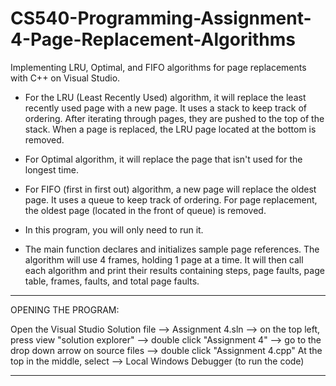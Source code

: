 # CS540-Programming-Assignment-4-Page-Replacement-Algorithms

Implementing LRU, Optimal, and FIFO algorithms for page replacements with C++ on Visual Studio.

- For the LRU (Least Recently Used) algorithm, it will replace the least recently used page with a new page. It uses a stack to keep track of ordering. After iterating through pages, they are pushed to the top of the stack. When a page is replaced, the LRU page located at the bottom is removed.
- For Optimal algorithm, it will replace the page that isn't used for the longest time. 
- For FIFO (first in first out) algorithm, a new page will replace the oldest page. It uses a queue to keep track of ordering. For page replacement, the oldest page (located in the front of queue) is removed.

- In this program, you will only need to run it.

- The main function declares and initializes sample page references. The algorithm will use 4 frames, holding 1 page at a time. It will then call each algorithm and print their results containing steps, page faults, page table, frames, faults, and total page faults.

-------------------------------------------------------------------------------------------------------------------------------------------------------------------------------------------------------------------------------
OPENING THE PROGRAM:

Open the Visual Studio Solution file --> Assignment 4.sln --> on the top left, press view "solution explorer" --> double click "Assignment 4" --> go to the drop down arrow on source files --> double click "Assignment 4.cpp"
At the top in the middle, select --> Local Windows Debugger (to run the code)

-------------------------------------------------------------------------------------------------------------------------------------------------------------------------------------------------------------------------------

